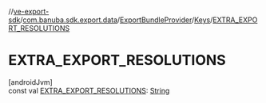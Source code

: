 //[ve-export-sdk](../../../../index.md)/[com.banuba.sdk.export.data](../../index.md)/[ExportBundleProvider](../index.md)/[Keys](index.md)/[EXTRA_EXPORT_RESOLUTIONS](-e-x-t-r-a_-e-x-p-o-r-t_-r-e-s-o-l-u-t-i-o-n-s.md)

# EXTRA_EXPORT_RESOLUTIONS

[androidJvm]\
const val [EXTRA_EXPORT_RESOLUTIONS](-e-x-t-r-a_-e-x-p-o-r-t_-r-e-s-o-l-u-t-i-o-n-s.md): [String](https://kotlinlang.org/api/latest/jvm/stdlib/kotlin/-string/index.html)
